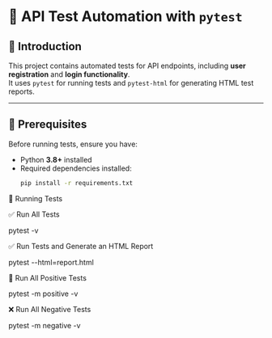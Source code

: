 # 🚀 API Test Automation with `pytest`

## 📌 Introduction
This project contains automated tests for API endpoints, including **user registration** and **login functionality**.  
It uses `pytest` for running tests and `pytest-html` for generating HTML test reports.

---

## 📌 Prerequisites
Before running tests, ensure you have:
- Python **3.8+** installed
- Required dependencies installed:
  ```sh
  pip install -r requirements.txt


📌 Running Tests


✅ Run All Tests

pytest -v

✅ Run Tests and Generate an HTML Report

pytest --html=report.html

🚀 Run All Positive Tests

pytest -m positive -v

❌ Run All Negative Tests

pytest -m negative -v
